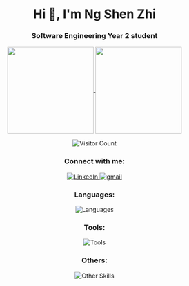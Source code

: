 <h1 align="center">Hi 👋, I'm Ng Shen Zhi</h1>

<p align="center">
<h3 align="center"><b>Software Engineering Year 2 student</b></h3>
</p>

<p align="center">
<a href="https://github.com/anuraghazra/github-readme-stats">
  <img height=200 align="center" src="https://github-readme-stats.vercel.app/api?username=ObsCure9277&theme=dark&hide=" />
</a>
<a href="https://github.com/anuraghazra/convoychat">
  <img height=200 align="center" src="https://github-readme-stats.vercel.app/api/top-langs?username=ObsCure9277&theme=dark&layout=compact&langs_count=10&card_width=320&exclude_repo=github-readme-stats,anuraghazra.github.io)"/>
</a>
</p>

<p align="center">
  <img src="https://profile-counter.glitch.me/{ObsCure9277}/count.svg" alt="Visitor Count" />
</p>

<h3 align="center">Connect with me:</h3>

<p align="center">
  <a href="https://www.linkedin.com/in/ng-shen-zhi-43126a361" target="blank">
    <img src="https://skillicons.dev/icons?i=linkedin" alt="LinkedIn" />
  </a>
  <a href="https://mail.google.com/mail/u/0/?fs=1&tf=cm&source=mailto&to=ngshenzhiwork@gmail.com" target="blank">
    <img src="https://skillicons.dev/icons?i=gmail" alt="gmail" />
  </a>
</p>

<h3 align="center">Languages:</h3>

<p align="center">
  <img src="https://go-skill-icons.vercel.app/api/icons?i=html,css,cpp,cs,js,java,dart" alt="Languages" />
</p>

<h3 align="center">Tools:</h3>

<p align="center">
  <img src="https://go-skill-icons.vercel.app/api/icons?i=vscode,visualstudio,androidstudio,flutter,oracle" alt="Tools" />
</p>

<h3 align="center">Others:</h3>

<p align="center">
  <img src="https://go-skill-icons.vercel.app/api/icons?i=canva,figma" alt="Other Skills" />
</p>


